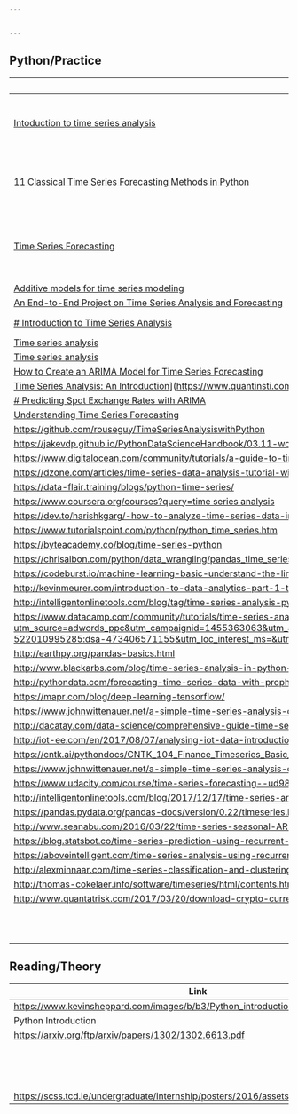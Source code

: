 ```yaml
---


---
```


<h2 id="pythonpractice">Python/Practice</h2>

<table>
<thead>
<tr>
<th>Link</th>
<th>Note</th>
<th>File</th>
</tr>
</thead>
<tbody>
<tr>
<td><a href="https://www.pycon.it/media/conference/slides/introduction-to-data-analysis-with-pandas.pdf">Intoduction to time series analysis</a></td>
<td>Part1: Basic &amp; Visualization, Part 2: Time-Series data of a single item</td>
<td>2</td>
</tr>
<tr>
<td><a href="https://machinelearningmastery.com/time-series-forecasting-methods-in-python-cheat-sheet/">11 Classical Time Series Forecasting Methods in Python</a></td>
<td>11 different classical time series forecasting methods</td>
<td>1</td>
</tr>
<tr>
<td><a href="https://www.analyticsvidhya.com/blog/2016/02/time-series-forecasting-codes-python/">Time Series Forecasting</a></td>
<td>A comprehensive beginner’s guide to create a Time Series Forecast</td>
<td>1</td>
</tr>
<tr>
<td><a href="https://towardsdatascience.com/time-series-analysis-in-python-an-introduction-70d5a5b1d52a">Additive models for time series modeling</a></td>
<td></td>
<td>1</td>
</tr>
<tr>
<td><a href="https://towardsdatascience.com/an-end-to-end-project-on-time-series-analysis-and-forecasting-with-python-4835e6bf050b">An End-to-End Project on Time Series Analysis and Forecasting</a></td>
<td></td>
<td>1</td>
</tr>
<tr>
<td><a href="https://www.datacamp.com/courses/introduction-to-time-series-analysis-in-python"># Introduction to Time Series Analysis</a></td>
<td>Correlation and Autocorrelation</td>
<td>1</td>
</tr>
<tr>
<td><a href="https://medium.com/open-machine-learning-course/open-machine-learning-course-topic-9-time-series-analysis-in-python-a270cb05e0b3">Time series analysis</a></td>
<td></td>
<td>1</td>
</tr>
<tr>
<td><a href="https://www.kaggle.com/kashnitsky/topic-9-part-1-time-series-analysis-in-python">Time series analysis</a></td>
<td></td>
<td>1</td>
</tr>
<tr>
<td><a href="https://machinelearningmastery.com/arima-for-time-series-forecasting-with-python/">How to Create an ARIMA Model for Time Series Forecasting</a></td>
<td>ARIMA Model</td>
<td>1</td>
</tr>
<tr>
<td><a href="https://www.quantinsti.com/blog/time-series-analysis-introduction-python/" title="Permalink to Time Series Analysis: An Introduction In Python">Time Series Analysis: An Introduction</a>](<a href="https://www.quantinsti.com/blog/time-series-analysis-introduction-python/">https://www.quantinsti.com/blog/time-series-analysis-introduction-python/</a>)</td>
<td></td>
<td>1</td>
</tr>
<tr>
<td><a href="https://dataplatform.cloud.ibm.com/exchange/public/entry/view/815137c868b916821dec777bdc23013c"># Predicting Spot Exchange Rates with ARIMA</a></td>
<td></td>
<td>0</td>
</tr>
<tr>
<td><a href="https://www.vinta.com.br/blog/2018/understanding-time-series-forecasting-python/">Understanding Time Series Forecasting</a></td>
<td></td>
<td>1</td>
</tr>
<tr>
<td><a href="https://github.com/rouseguy/TimeSeriesAnalysiswithPython">https://github.com/rouseguy/TimeSeriesAnalysiswithPython</a></td>
<td></td>
<td></td>
</tr>
<tr>
<td><a href="https://jakevdp.github.io/PythonDataScienceHandbook/03.11-working-with-time-series.html">https://jakevdp.github.io/PythonDataScienceHandbook/03.11-working-with-time-series.html</a></td>
<td></td>
<td></td>
</tr>
<tr>
<td><a href="https://www.digitalocean.com/community/tutorials/a-guide-to-time-series-visualization-with-python-3">https://www.digitalocean.com/community/tutorials/a-guide-to-time-series-visualization-with-python-3</a></td>
<td></td>
<td></td>
</tr>
<tr>
<td><a href="https://dzone.com/articles/time-series-data-analysis-tutorial-with-pandas">https://dzone.com/articles/time-series-data-analysis-tutorial-with-pandas</a></td>
<td></td>
<td></td>
</tr>
<tr>
<td><a href="https://data-flair.training/blogs/python-time-series/">https://data-flair.training/blogs/python-time-series/</a></td>
<td></td>
<td></td>
</tr>
<tr>
<td><a href="https://www.coursera.org/courses?query=time%20series%20analysis">https://www.coursera.org/courses?query=time series analysis</a></td>
<td></td>
<td></td>
</tr>
<tr>
<td><a href="https://dev.to/harishkgarg/-how-to-analyze-time-series-data-in-python-pandas-ih9">https://dev.to/harishkgarg/-how-to-analyze-time-series-data-in-python-pandas-ih9</a></td>
<td></td>
<td></td>
</tr>
<tr>
<td><a href="https://www.tutorialspoint.com/python/python_time_series.htm">https://www.tutorialspoint.com/python/python_time_series.htm</a></td>
<td></td>
<td></td>
</tr>
<tr>
<td><a href="https://byteacademy.co/blog/time-series-python">https://byteacademy.co/blog/time-series-python</a></td>
<td></td>
<td></td>
</tr>
<tr>
<td><a href="https://chrisalbon.com/python/data_wrangling/pandas_time_series_basics/">https://chrisalbon.com/python/data_wrangling/pandas_time_series_basics/</a></td>
<td></td>
<td></td>
</tr>
<tr>
<td><a href="https://codeburst.io/machine-learning-basic-understand-the-limit-of-trees-with-time-series-data-53875b1f1ef8">https://codeburst.io/machine-learning-basic-understand-the-limit-of-trees-with-time-series-data-53875b1f1ef8</a></td>
<td></td>
<td></td>
</tr>
<tr>
<td><a href="http://kevinmeurer.com/introduction-to-data-analytics-part-1-time-series-analysis/">http://kevinmeurer.com/introduction-to-data-analytics-part-1-time-series-analysis/</a></td>
<td></td>
<td></td>
</tr>
<tr>
<td><a href="http://intelligentonlinetools.com/blog/tag/time-series-analysis-python/">http://intelligentonlinetools.com/blog/tag/time-series-analysis-python/</a></td>
<td></td>
<td></td>
</tr>
<tr>
<td><a href="https://www.datacamp.com/community/tutorials/time-series-analysis-tutorial?utm_source=adwords_ppc&amp;utm_campaignid=1455363063&amp;utm_adgroupid=65083631748&amp;utm_device=c&amp;utm_keyword=&amp;utm_matchtype=b&amp;utm_network=g&amp;utm_adpostion=6t1&amp;utm_creative=278443377077&amp;utm_targetid=aud-522010995285:dsa-473406571155&amp;utm_loc_interest_ms=&amp;utm_loc_physical_ms=1028581&amp;gclid=Cj0KCQjwrszdBRDWARIsAEEYhrf9YwsAvoB0lLbgZQH51UAg1fa-EZcNUPgZz3Z3gIubQEqSvRpqmW0aAsiKEALw_wcB">https://www.datacamp.com/community/tutorials/time-series-analysis-tutorial?utm_source=adwords_ppc&amp;utm_campaignid=1455363063&amp;utm_adgroupid=65083631748&amp;utm_device=c&amp;utm_keyword=&amp;utm_matchtype=b&amp;utm_network=g&amp;utm_adpostion=6t1&amp;utm_creative=278443377077&amp;utm_targetid=aud-522010995285:dsa-473406571155&amp;utm_loc_interest_ms=&amp;utm_loc_physical_ms=1028581&amp;gclid=Cj0KCQjwrszdBRDWARIsAEEYhrf9YwsAvoB0lLbgZQH51UAg1fa-EZcNUPgZz3Z3gIubQEqSvRpqmW0aAsiKEALw_wcB</a></td>
<td></td>
<td></td>
</tr>
<tr>
<td><a href="http://earthpy.org/pandas-basics.html">http://earthpy.org/pandas-basics.html</a></td>
<td></td>
<td></td>
</tr>
<tr>
<td><a href="http://www.blackarbs.com/blog/time-series-analysis-in-python-linear-models-to-garch/11/1/2016">http://www.blackarbs.com/blog/time-series-analysis-in-python-linear-models-to-garch/11/1/2016</a></td>
<td></td>
<td></td>
</tr>
<tr>
<td><a href="http://pythondata.com/forecasting-time-series-data-with-prophet-part-1/">http://pythondata.com/forecasting-time-series-data-with-prophet-part-1/</a></td>
<td></td>
<td></td>
</tr>
<tr>
<td><a href="https://mapr.com/blog/deep-learning-tensorflow/">https://mapr.com/blog/deep-learning-tensorflow/</a></td>
<td></td>
<td></td>
</tr>
<tr>
<td><a href="https://www.johnwittenauer.net/a-simple-time-series-analysis-of-the-sp-500-index/">https://www.johnwittenauer.net/a-simple-time-series-analysis-of-the-sp-500-index/</a></td>
<td></td>
<td></td>
</tr>
<tr>
<td><a href="http://dacatay.com/data-science/comprehensive-guide-time-series-analytics-visualization-prediction-python/">http://dacatay.com/data-science/comprehensive-guide-time-series-analytics-visualization-prediction-python/</a></td>
<td></td>
<td></td>
</tr>
<tr>
<td><a href="http://iot-ee.com/en/2017/08/07/analysing-iot-data-introduction-time-series-forecasting-python/">http://iot-ee.com/en/2017/08/07/analysing-iot-data-introduction-time-series-forecasting-python/</a></td>
<td></td>
<td></td>
</tr>
<tr>
<td><a href="https://cntk.ai/pythondocs/CNTK_104_Finance_Timeseries_Basic_with_Pandas_Numpy.html">https://cntk.ai/pythondocs/CNTK_104_Finance_Timeseries_Basic_with_Pandas_Numpy.html</a></td>
<td></td>
<td></td>
</tr>
<tr>
<td><a href="https://www.johnwittenauer.net/a-simple-time-series-analysis-of-the-sp-500-index/">https://www.johnwittenauer.net/a-simple-time-series-analysis-of-the-sp-500-index/</a></td>
<td></td>
<td></td>
</tr>
<tr>
<td><a href="https://www.udacity.com/course/time-series-forecasting--ud980">https://www.udacity.com/course/time-series-forecasting--ud980</a></td>
<td></td>
<td></td>
</tr>
<tr>
<td><a href="http://intelligentonlinetools.com/blog/2017/12/17/time-series-analysis-python-prophet/">http://intelligentonlinetools.com/blog/2017/12/17/time-series-analysis-python-prophet/</a></td>
<td></td>
<td></td>
</tr>
<tr>
<td><a href="https://pandas.pydata.org/pandas-docs/version/0.22/timeseries.html">https://pandas.pydata.org/pandas-docs/version/0.22/timeseries.html</a></td>
<td></td>
<td></td>
</tr>
<tr>
<td><a href="http://www.seanabu.com/2016/03/22/time-series-seasonal-ARIMA-model-in-python/">http://www.seanabu.com/2016/03/22/time-series-seasonal-ARIMA-model-in-python/</a></td>
<td></td>
<td></td>
</tr>
<tr>
<td><a href="https://blog.statsbot.co/time-series-prediction-using-recurrent-neural-networks-lstms-807fa6ca7f">https://blog.statsbot.co/time-series-prediction-using-recurrent-neural-networks-lstms-807fa6ca7f</a></td>
<td></td>
<td></td>
</tr>
<tr>
<td><a href="https://aboveintelligent.com/time-series-analysis-using-recurrent-neural-networks-lstm-33817fa4c47a">https://aboveintelligent.com/time-series-analysis-using-recurrent-neural-networks-lstm-33817fa4c47a</a></td>
<td></td>
<td></td>
</tr>
<tr>
<td><a href="http://alexminnaar.com/time-series-classification-and-clustering-with-python.html">http://alexminnaar.com/time-series-classification-and-clustering-with-python.html</a></td>
<td></td>
<td></td>
</tr>
<tr>
<td><a href="http://thomas-cokelaer.info/software/timeseries/html/contents.html">http://thomas-cokelaer.info/software/timeseries/html/contents.html</a></td>
<td></td>
<td></td>
</tr>
<tr>
<td><a href="http://www.quantatrisk.com/2017/03/20/download-crypto-currency-time-series-portfolio-python/">http://www.quantatrisk.com/2017/03/20/download-crypto-currency-time-series-portfolio-python/</a></td>
<td></td>
<td></td>
</tr>
<tr>
<td></td>
<td></td>
<td></td>
</tr>
<tr>
<td></td>
<td></td>
<td></td>
</tr>
<tr>
<td></td>
<td></td>
<td></td>
</tr>
<tr>
<td></td>
<td></td>
<td></td>
</tr>
<tr>
<td></td>
<td></td>
<td></td>
</tr>
<tr>
<td></td>
<td></td>
<td></td>
</tr>
<tr>
<td></td>
<td></td>
<td></td>
</tr>
<tr>
<td></td>
<td></td>
<td></td>
</tr>
<tr>
<td></td>
<td></td>
<td></td>
</tr>
<tr>
<td></td>
<td></td>
<td></td>
</tr>
<tr>
<td></td>
<td></td>
<td></td>
</tr>
</tbody>
</table><h2 id="readingtheory">Reading/Theory</h2>

<table>
<thead>
<tr>
<th>Link</th>
<th>Note</th>
<th>File</th>
</tr>
</thead>
<tbody>
<tr>
<td><a href="https://www.kevinsheppard.com/images/b/b3/Python_introduction-2016.pdf">https://www.kevinsheppard.com/images/b/b3/Python_introduction-2016.pdf</a></td>
<td></td>
<td></td>
</tr>
<tr>
<td>Python Introduction</td>
<td></td>
<td></td>
</tr>
<tr>
<td><a href="https://arxiv.org/ftp/arxiv/papers/1302/1302.6613.pdf">https://arxiv.org/ftp/arxiv/papers/1302/1302.6613.pdf</a></td>
<td></td>
<td></td>
</tr>
<tr>
<td></td>
<td></td>
<td></td>
</tr>
<tr>
<td></td>
<td></td>
<td></td>
</tr>
<tr>
<td></td>
<td></td>
<td></td>
</tr>
<tr>
<td></td>
<td></td>
<td></td>
</tr>
<tr>
<td></td>
<td></td>
<td></td>
</tr>
<tr>
<td></td>
<td></td>
<td></td>
</tr>
<tr>
<td></td>
<td></td>
<td></td>
</tr>
<tr>
<td></td>
<td></td>
<td></td>
</tr>
<tr>
<td></td>
<td></td>
<td></td>
</tr>
<tr>
<td></td>
<td></td>
<td></td>
</tr>
<tr>
<td></td>
<td></td>
<td></td>
</tr>
<tr>
<td></td>
<td></td>
<td></td>
</tr>
<tr>
<td></td>
<td></td>
<td></td>
</tr>
<tr>
<td></td>
<td></td>
<td></td>
</tr>
<tr>
<td><a href="https://scss.tcd.ie/undergraduate/internship/posters/2016/assets/yana_kulizhskaya.pdf">https://scss.tcd.ie/undergraduate/internship/posters/2016/assets/yana_kulizhskaya.pdf</a></td>
<td></td>
<td></td>
</tr>
</tbody>
</table>

